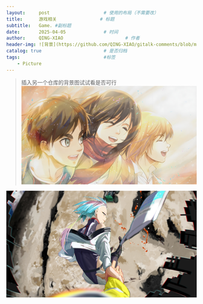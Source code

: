 ```yaml
---
layout:     post   				    # 使用的布局（不需要改）
title:      游戏相关 				# 标题 
subtitle:   Game. #副标题
date:       2025-04-05 				# 时间
author:     QING-XIAO						# 作者
header-img: ![背景](https://github.com/QING-XIAO/gitalk-comments/blob/main/img/img1.jpg "背景") 	#这篇文章标题背景图片
catalog: true 						# 是否归档
tags:								#标签
    - Picture
---
```


> 插入另一个仓库的背景图试试看是否可行
![img7](https://github.com/QING-XIAO/gitalk-comments/blob/main/img/img7.jpg "img7")

![img6](https://github.com/QING-XIAO/gitalk-comments/blob/main/img/img6.jpg "img6")
